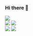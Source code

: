### Hi there 👋

![](http://github-profile-summary-cards.vercel.app/api/cards/profile-details?username=marvinscham&theme=github_dark)
<br>
![](https://github-profile-summary-cards.vercel.app/api/cards/productive-time?username=marvinscham&theme=github_dark)
![](http://github-profile-summary-cards.vercel.app/api/cards/stats?username=marvinscham&theme=github_dark&utcOffset=8)
<br>
![](https://github-profile-summary-cards.vercel.app/api/cards/repos-per-language?username=marvinscham&theme=github_dark)
![](https://github-profile-summary-cards.vercel.app/api/cards/most-commit-language?username=marvinscham&theme=github_dark)

<!--
**marvinscham/marvinscham** is a ✨ _special_ ✨ repository because its `README.md` (this file) appears on your GitHub profile.

Here are some ideas to get you started:

- 🔭 I’m currently working on ...
- 🌱 I’m currently learning ...
- 👯 I’m looking to collaborate on ...
- 🤔 I’m looking for help with ...
- 💬 Ask me about ...
- 📫 How to reach me: ...
- 😄 Pronouns: ...
- ⚡ Fun fact: ...
-->
